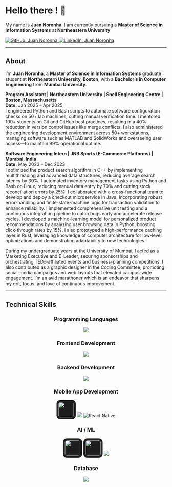 <h1 align="left">Hello there ! 👋 </h1>

<p align="left">
My name is <b>Juan Noronha</b>. I am currently pursuing a <b>Master of Science in Information Systems</b> at <b>Northeastern University</b>
</p>

<p align="left">
  <a href="https://github.com/juannoronhajnb">
    <img src="https://img.shields.io/badge/GitHub-181717?style=for-the-badge&logo=github&logoColor=white" alt="GitHub: Juan Noronha" />
  </a>
  <a href="https://www.linkedin.com/in/juannoronhajnb/">
    <img src="https://img.shields.io/badge/LinkedIn-0077B5?style=for-the-badge&logo=linkedin&logoColor=white" alt="LinkedIn: Juan Noronha" />
  </a>
</p>

---

<h2 align="left">About</h2>

<p align="left">
I’m <b>Juan Noronha</b>, a <b>Master of Science in Information Systems</b> graduate student at <b>Northeastern University, Boston</b>, with a <b>Bachelor’s in Computer Engineering</b> from <b>Mumbai University</b>.
</p>

<!-- ADDED BLOCK: roles with Date on its own line (not italic) -->
<p align="left">
  <b>Program Assistant | Northeastern University | Snell Engineering Centre | Boston, Massachusetts</b><br/>
  <b>Date:</b> Jan 2025 – Apr 2025<br/>
  I engineered Python and Bash scripts to automate software configuration checks on 50+ lab machines, cutting manual verification time. I mentored 100+ students on Git and GitHub best practices, resulting in a 40% reduction in version control issues like merge conflicts. I also administered the engineering development environment across 50+ workstations, managing software such as MATLAB and SolidWorks and overseeing user access—to maintain 99% operational uptime.
</p>

<p align="left">
  <b>Software Engineering Intern | JNB Sports (E-Commerce Platforms) | Mumbai, India</b><br/>
  <b>Date:</b> May 2023 – Dec 2023<br/>
  I optimized the product search algorithm in C++ by implementing multithreading and advanced data structures, reducing average search latency by 30%. I automated inventory management tasks using Python and Bash on Linux, reducing manual data entry by 70% and cutting stock reconciliation errors by 25%. I collaborated with a cross-functional team to develop and deploy a checkout microservice in Java, incorporating robust error-handling and finite-state-machine logic for transaction validation to enhance reliability. I implemented comprehensive unit testing and a continuous integration pipeline to catch bugs early and accelerate release cycles. I developed a machine-learning model for personalized product recommendations by analyzing user browsing data in Python, boosting click-through rates by 15%. I also prototyped a high-performance caching layer in Rust, leveraging knowledge of computer architecture for low-level optimizations and demonstrating adaptability to new technologies.
</p>
<!-- /ADDED BLOCK -->

<p align="left">
During my undergraduate years at the University of Mumbai, I acted as a Marketing Executive and E-Leader, securing sponsorships and orchestrating TEDx-affiliated events and business-planning competitions. I also contributed as a graphic designer in the Coding Committee, promoting social-media campaigns and web layouts that elevated campus-wide engagement. I’m an avid marathoner which is an endeavor that sharpens my grit, focus, and love of continuous improvement.
</p>

---
<h2 align="left">Technical Skills</h2>

<!-- Programming Languages -->
<div align="center">
  <h3>Programming Languages</h3>
  <img src="https://skillicons.dev/icons?i=c,cpp,cs,java,javascript,ruby,typescript,python,php&perline=9" />
</div>

<!-- Frontend Development -->
<div align="center">
  <h3>Frontend Development</h3>
  <img src="https://skillicons.dev/icons?i=vue,react,angular,bootstrap,css,html,sass,redux,tailwind&perline=9" />
</div>

<!-- Backend Development -->
<div align="center">
  <h3>Backend Development</h3>
  <img src="https://skillicons.dev/icons?i=nodejs,kafka,graphql,rabbitmq&perline=4" />
</div>

<!-- Mobile App Development -->
<div align="center">
  <h3>Mobile App Development</h3>
  
  <!-- Android (from Devicon) -->
  <img src="https://cdn.jsdelivr.net/gh/devicons/devicon/icons/android/android-original.svg" height="48" style="background:#1e1e1e; border-radius:12px; padding:6px;" alt="Android"/>
  
  <!-- Flutter, Kotlin (from skillicons) -->
  <img src="https://skillicons.dev/icons?i=flutter,kotlin" />
  
  <!-- React Native (reuse React logo) -->
  <img src="https://skillicons.dev/icons?i=react" alt="React Native" />
</div>

<!-- AI / ML -->
<div align="center">
  <h3>AI / ML</h3>
  <img src="https://cdn.jsdelivr.net/gh/devicons/devicon/icons/pandas/pandas-original.svg" height="48" style="background:#1e1e1e; border-radius:12px; padding:6px;" alt="Pandas"/>
  <img src="https://cdn.jsdelivr.net/gh/devicons/devicon/icons/scikitlearn/scikitlearn-original.svg" height="48" style="background:#1e1e1e; border-radius:12px; padding:6px;" alt="Scikit-learn"/>
  <img src="https://skillicons.dev/icons?i=tensorflow,pytorch&perline=2" />
</div>

<!-- Database -->
<div align="center">
  <h3>Database</h3>
  <img src="https://skillicons.dev/icons?i=mongodb,mysql,postgresql,redis&perline=4" />
</div>
